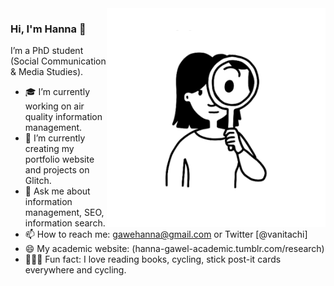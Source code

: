 <img align="right" src="https://github.com/hanna-gawel/hanna-gawel/blob/master/hanna-pic.png" alt="Illustration of Hanna" width=350px height=350px/>

### Hi, I'm Hanna 👋

I’m a PhD student (Social Communication & Media Studies). 
- 🎓  I’m currently working on air quality information management.
- 🎏 I’m currently creating my portfolio website and projects on Glitch.
- 💬  Ask me about information management, SEO, information search.
- 📫  How to reach me: gawehanna@gmail.com or Twitter [@vanitachi]
- 😄  My academic website: (hanna-gawel-academic.tumblr.com/research)
- 🚴🏽‍♀️  Fun fact: I love reading books, cycling, stick post-it cards everywhere and cycling.
